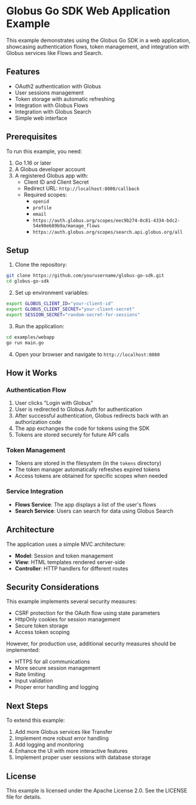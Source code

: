 # Globus Go SDK Web Application Example

<!-- SPDX-License-Identifier: Apache-2.0 -->
<!-- SPDX-FileCopyrightText: 2025 Scott Friedman and Project Contributors -->

This example demonstrates using the Globus Go SDK in a web application, showcasing authentication flows, token management, and integration with Globus services like Flows and Search.

## Features

- OAuth2 authentication with Globus
- User sessions management
- Token storage with automatic refreshing
- Integration with Globus Flows
- Integration with Globus Search
- Simple web interface

## Prerequisites

To run this example, you need:

1. Go 1.16 or later
2. A Globus developer account
3. A registered Globus app with:
   - Client ID and Client Secret
   - Redirect URL: `http://localhost:8080/callback`
   - Required scopes:
     - `openid`
     - `profile`
     - `email`
     - `https://auth.globus.org/scopes/eec9b274-0c81-4334-bdc2-54e90e689b9a/manage_flows`
     - `https://auth.globus.org/scopes/search.api.globus.org/all`

## Setup

1. Clone the repository:

```bash
git clone https://github.com/yourusername/globus-go-sdk.git
cd globus-go-sdk
```

2. Set up environment variables:

```bash
export GLOBUS_CLIENT_ID="your-client-id"
export GLOBUS_CLIENT_SECRET="your-client-secret"
export SESSION_SECRET="random-secret-for-sessions"
```

3. Run the application:

```bash
cd examples/webapp
go run main.go
```

4. Open your browser and navigate to `http://localhost:8080`

## How it Works

### Authentication Flow

1. User clicks "Login with Globus"
2. User is redirected to Globus Auth for authentication
3. After successful authentication, Globus redirects back with an authorization code
4. The app exchanges the code for tokens using the SDK
5. Tokens are stored securely for future API calls

### Token Management

- Tokens are stored in the filesystem (in the `tokens` directory)
- The token manager automatically refreshes expired tokens
- Access tokens are obtained for specific scopes when needed

### Service Integration

- **Flows Service**: The app displays a list of the user's flows
- **Search Service**: Users can search for data using Globus Search

## Architecture

The application uses a simple MVC architecture:

- **Model**: Session and token management
- **View**: HTML templates rendered server-side
- **Controller**: HTTP handlers for different routes

## Security Considerations

This example implements several security measures:

- CSRF protection for the OAuth flow using state parameters
- HttpOnly cookies for session management
- Secure token storage
- Access token scoping

However, for production use, additional security measures should be implemented:

- HTTPS for all communications
- More secure session management
- Rate limiting
- Input validation
- Proper error handling and logging

## Next Steps

To extend this example:

1. Add more Globus services like Transfer
2. Implement more robust error handling
3. Add logging and monitoring
4. Enhance the UI with more interactive features
5. Implement proper user sessions with database storage

## License

This example is licensed under the Apache License 2.0. See the LICENSE file for details.